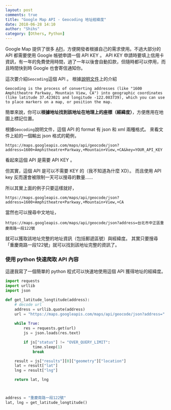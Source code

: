 ```yaml
---
layout: post
comments: true
title: "Google Map API - Geocoding 地址經緯度"
date: 2018-06-28 14:10
author: "Shihs"
category: [Others, Python]
---
```


Google Map 提供了很多 [API](https://developers.google.com/maps/documentation/)，方便開發者根據自己的需求使用。不過大部分的 API 都需要使用 Google 帳號申請一個 API KEY 。 API KEY 申請時要填上信用卡資訊，有一年的免費使用時間，過了一年以後會自動扣款，但隨時都可以停用，而且時間快到時 Google 也會寄信通知你。

這次要介紹`Geocoding`這個 API 。 根據[說明文件](https://developers.google.com/maps/documentation/geocoding/intro)上的介紹
```
Geocoding is the process of converting addresses (like "1600 Amphitheatre Parkway, Mountain View, CA") into geographic coordinates (like latitude 37.423021 and longitude -122.083739), which you can use to place markers on a map, or position the map.
```
簡單來說，你可以**根據地址找到該地址在地理上的座標（經緯度）**，方便應用在地圖上標記位置。

根據`Geocoding`說明文件，這個 API 的 format 有 json 和 xml 兩種格式。
來看文件上給的一個輸出 json 格式的範例，
```
https://maps.googleapis.com/maps/api/geocode/json?address=1600+Amphitheatre+Parkway,+Mountain+View,+CA&key=YOUR_API_KEY
```
看起來這個 API 是需要 API KEY 。

但其實，這個 API 是可以不需要 KEY 的（我不知道為什麼 XD）。
而且使用 API key 反而還會被限制一天可以搜尋的數量......

所以其實上面的例子只要這樣就好，
```
https://maps.googleapis.com/maps/api/geocode/json?address=1600+Amphitheatre+Parkway,+Mountain+View,+CA
```
當然也可以搜尋中文地址，
```
https://maps.googleapis.com/maps/api/geocode/json?address=台北市中正區重慶南路一段122號
```
就可以獲取該地址完整的地址資訊（包括郵遞區號）與經緯度。
其實只要搜尋「重慶南路一段122號」就可以找到該地址完整的資訊了。


### 使用 python 快速爬取 API 內容 ###
這邊我寫了一個簡單的 python 程式可以快速地使用這個 API 獲得地址的經緯度。

```python
import requests
import urllib
import json

def get_latitude_longtitude(address):
    # decode url
    address = urllib.quote(address)
    url = "https://maps.googleapis.com/maps/api/geocode/json?address=" + address
    
    while True:
        res = requests.get(url)
        js = json.loads(res.text)

        if js["status"] != "OVER_QUERY_LIMIT":
            time.sleep(1)
            break

    result = js["results"][0]["geometry"]["location"]
    lat = result["lat"]
    lng = result["lng"]

    return lat, lng



address = "重慶南路一段122號"
lat, lng = get_latitude_longtitude()

```


























